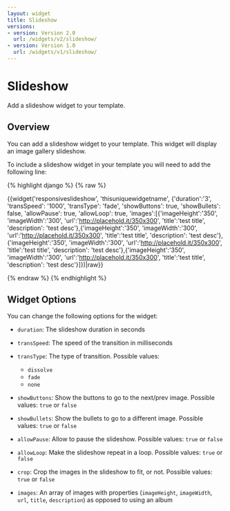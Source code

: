 ```yaml
---
layout: widget
title: Slideshow
versions:
- version: Version 2.0
  url: /widgets/v2/slideshow/
- version: Version 1.0
  url: /widgets/v1/slideshow/
---
```


# Slideshow

Add a slideshow widget to your template.

## Overview

You can add a slideshow widget to your template. This widget will display an image gallery slideshow.

To include a slideshow widget in your template you will need to add the following line:

{% highlight django %}
{% raw %}

  {{widget('responsiveslideshow', 'thisuniquewidgetname', {'duration':'3', 'transSpeed': '1000', 'transType': 'fade', 'showButtons': true, 'showBullets': false, 'allowPause': true, 'allowLoop': true, 'images':[{'imageHeight':'350', 'imageWidth':'300', 'url':'http://placehold.it/350x300', 'title':'test title', 'description': 'test desc'},{'imageHeight':'350', 'imageWidth':'300', 'url':'http://placehold.it/350x300', 'title':'test title', 'description': 'test desc'},{'imageHeight':'350', 'imageWidth':'300', 'url':'http://placehold.it/350x300', 'title':'test title', 'description': 'test desc'},{'imageHeight':'350', 'imageWidth':'300', 'url':'http://placehold.it/350x300', 'title':'test title', 'description': 'test desc'}]})|raw}}

{% endraw %}
{% endhighlight %}

## Widget Options

You can change the following options for the widget:

* ```duration```: The slideshow duration in seconds

* ```transSpeed```: The speed of the transition in milliseconds

* ```transType```: The type of transition. Possible values:

  * ```dissolve```
  * ```fade```
  * ```none```

* ```showButtons```: Show the buttons to go to the next/prev image. Possible values: ```true``` or ```false```

* ```showBullets```: Show the bullets to go to a different image. Possible values: ```true``` or ```false```

* ```allowPause```: Allow to pause the slideshow. Possible values: ```true``` or ```false```

* ```allowLoop```: Make the slideshow repeat in a loop. Possible values: ```true``` or ```false```

* ```crop```: Crop the images in the slideshow to fit, or not. Possible values: ```true``` or ```false```

* ```images```: An array of images with properties (```imageHeight```, ```imageWidth```, ```url```, ```title```, ```description```) as opposed to using an album
